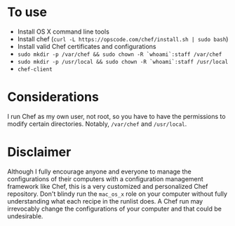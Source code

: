 To use
======
- Install OS X command line tools
- Install chef (`curl -L https://opscode.com/chef/install.sh | sudo bash`)
- Install valid Chef certificates and configurations
- ``sudo mkdir -p /var/chef && sudo chown -R `whoami`:staff /var/chef``
- ``sudo mkdir -p /usr/local && sudo chown -R `whoami`:staff /usr/local``
- `chef-client`

Considerations
==============
I run Chef as my own user, not root, so you have to have the permissions to modify certain directories. Notably, `/var/chef` and `/usr/local`.

Disclaimer
==========
Although I fully encourage anyone and everyone to manage the configurations of their computers with a configuration management framework like Chef, this is a very customized and personalized Chef repository. Don't blindy run the `mac_os_x` role on your computer without fully understanding what each recipe in the runlist does. A Chef run may irrevocably change the configurations of your computer and that could be undesirable.
